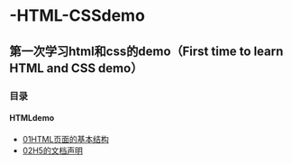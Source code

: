 # -HTML-CSSdemo
## 第一次学习html和css的demo（First time to learn HTML and CSS demo）
### 目录  
#### HTMLdemo 
* [01HTML页面的基本结构](https://github.com/Hemyhcy/-HTML-CSSdemo/blob/master/HTML%26CSS/HTMLdemo/01HTML%E9%A1%B5%E9%9D%A2%E5%9F%BA%E6%9C%AC%E7%BB%93%E6%9E%84.html)  
* [02H5的文档声明](www.baidu.com)
